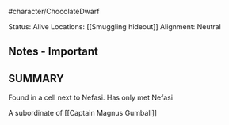 #character/ChocolateDwarf 

Status: Alive
Locations: [[Smuggling hideout]]
Alignment: Neutral

## Notes - Important

## SUMMARY

Found in a cell next to Nefasi.
Has only met Nefasi

A subordinate of [[Captain Magnus Gumball]]